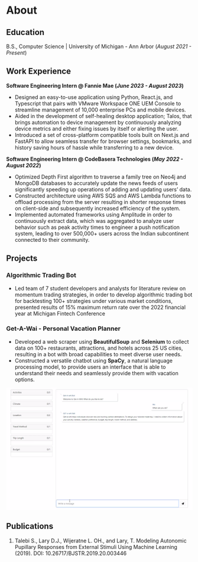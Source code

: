 
# About

## Education		        		
B.S., Computer Science | University of Michigan - Ann Arbor \(_August 2021 - Present_)

## Work Experience
**Software Engineering Intern @ Fannie Mae (_June 2023 - August 2023_)**
- Designed an easy-to-use application using Python, React.js, and Typescript that pairs with VMware Workspace ONE UEM Console to streamline  management of 10,000 enterprise PCs and mobile devices.
- Aided in the development of self-healing desktop application; Talos, that brings automation to device management by continuously analyzing device metrics and either fixing issues by itself or alerting the user.
- Introduced a set of cross-platform compatible tools built on Next.js and FastAPI to allow seamless transfer for browser settings, bookmarks, and history saving hours of hassle while transferring to a new device.


**Software Engineering Intern @ CodeBasera Technologies (_May 2022 - August 2022_)**
- Optimized Depth First algorithm to traverse a family tree on Neo4j and MongoDB databases to accurately update the news feeds of users significantly speeding up operations of adding and updating users’ data.
- Constructed architecture using AWS SQS and AWS Lambda functions to offload processing from the server resulting in shorter response times on client-side and subsequently increased efficiency of the system.
- Implemented automated frameworks using Amplitude in order to continuously extract data, which was  aggregated to analyze user behavior such as peak activity times to engineer a push notification system, leading to over 500,000+ users across the Indian subcontinent connected to their community.


## Projects
### Algorithmic Trading Bot

- Led team of 7 student developers and analysts for literature review on momentum trading strategies, in order to develop algorithmic trading bot for backtesting 100+ strategies under various market conditions, presented results of 15% maximum return rate over the 2022 financial year at Michigan Fintech Conference

### Get-A-Wai - Personal Vacation Planner

- Developed a web scraper using **BeautifulSoup** and **Selenium** to collect data on 100+ restaurants, attractions, and hotels across 25 US cities, resulting in a bot with broad capabilities to meet diverse user needs.
- Constructed a versatile chatbot using **SpaCy**, a natural language processing model, to provide users an interface that is able to understand their needs and seamlessly provide them with vacation options.

![Vacation Planner](/assets/img/getawai.png)

## Publications
1. Talebi S., Lary D.J., Wijeratne L. OH., and Lary, T. Modeling Autonomic Pupillary Responses from External Stimuli Using Machine Learning (2019). DOI: 10.26717/BJSTR.2019.20.003446
